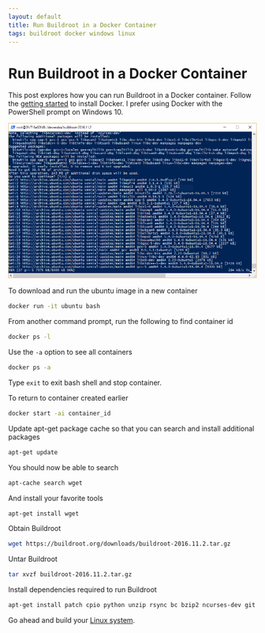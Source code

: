 ```yaml
---
layout: default
title: Run Buildroot in a Docker Container
tags: buildroot docker windows linux
---
```


# Run Buildroot in a Docker Container

This post explores how you can run Buildroot in a Docker container. Follow the [getting started](https://docs.docker.com/docker-for-windows/) to install Docker. I prefer using Docker with the PowerShell prompt on Windows 10.

![docker-ubuntu-windows-10.PNG](/assets/img/docker-ubuntu-windows-10.png)

To download and run the ubuntu image in a new container

```bash
docker run -it ubuntu bash
```

From another command prompt, run the following to find container id

```bash
docker ps -l
```

Use the `-a` option to see all containers

```bash
docker ps -a
```

Type `exit` to exit bash shell and stop container.

To return to container created earlier

```bash
docker start -ai container_id
```

Update apt-get package cache so that you can search and install additional packages

```bash
apt-get update
```

You should now be able to search

```bash
apt-cache search wget
```

And install your favorite tools

```bash
apt-get install wget
```

Obtain Buildroot

```bash
wget https://buildroot.org/downloads/buildroot-2016.11.2.tar.gz
```

Untar Buildroot

```bash
tar xvzf buildroot-2016.11.2.tar.gz
```

Install dependencies required to run Buildroot

```bash
apt-get install patch cpio python unzip rsync bc bzip2 ncurses-dev git make g++
```

Go ahead and build your [Linux system](https://delog.wordpress.com/2014/07/15/custom-embedded-linux-system-for-raspberry-pi-with-buildroot-2/).
